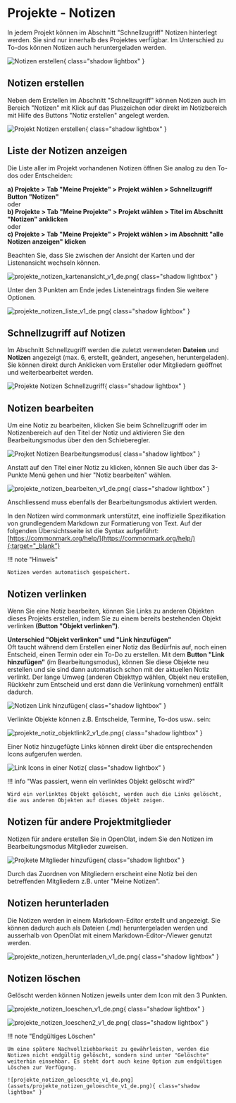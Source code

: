 # Projekte - Notizen

In jedem Projekt können im Abschnitt "Schnellzugriff" Notizen hinterlegt werden. Sie sind nur innerhalb des Projektes verfügbar. Im Unterschied zu To-dos können Notizen auch heruntergeladen werden.

![Notizen erstellen](assets/Notizen_erstellen.jpg){ class="shadow lightbox" }

## Notizen erstellen

Neben dem Erstellen im Abschnitt "Schnellzugriff" können Notizen auch im Bereich "Notizen" mit Klick auf das Pluszeichen oder direkt im Notizbereich mit Hilfe des Buttons "Notiz erstellen" angelegt werden. 

![Projekt Notizen erstellen](assets/Projekte_Notizen_erstellen.jpg){ class="shadow lightbox" }


## Liste der Notizen anzeigen

Die Liste aller im Projekt vorhandenen Notizen öffnen Sie analog zu den To-dos oder Entscheiden: 

**a) Projekte > Tab "Meine Projekte" > Projekt wählen > Schnellzugriff Button "Notizen"**<br>
oder<br>
**b) Projekte > Tab "Meine Projekte" > Projekt wählen > Titel im Abschnitt "Notizen" anklicken**<br>
oder<br>
**c) Projekte > Tab "Meine Projekte" > Projekt wählen > im Abschnitt "alle Notizen anzeigen" klicken**

Beachten Sie, dass Sie zwischen der Ansicht der Karten und der Listenansicht wechseln können.  

![projekte_notizen_kartenansicht_v1_de.png](assets/projekte_notizen_kartenansicht_v1_de.png){ class="shadow lightbox" }

Unter den 3 Punkten am Ende jedes Listeneintrags finden Sie weitere Optionen.

![projekte_notizen_liste_v1_de.png](assets/projekte_notizen_liste_v1_de.png){ class="shadow lightbox" }

## Schnellzugriff auf Notizen

Im Abschnitt Schnellzugriff werden die zuletzt verwendeten **Dateien** und **Notizen** angezeigt (max. 6, erstellt, geändert, angesehen, heruntergeladen). Sie können direkt durch Anklicken vom Ersteller oder Mitgliedern geöffnet und weiterbearbeitet werden.

![Projekte Notizen Schnellzugriff](assets/Notizen_Schnellzugriff.jpg){ class="shadow lightbox" }

## Notizen bearbeiten

Um eine Notiz zu bearbeiten, klicken Sie beim Schnellzugriff oder im Notizenbereich auf den Titel der Notiz und aktivieren Sie den Bearbeitungsmodus über den den Schieberegler. 

![Projket Notizen Bearbeitungsmodus](assets/Notizen_Bearbeitungsmodus.jpg){ class="shadow lightbox" }

Anstatt auf den Titel einer Notiz zu klicken, können Sie auch über das 3-Punkte Menü gehen und hier "Notiz bearbeiten" wählen. 

![projekte_notizen_bearbeiten_v1_de.png](assets/projekte_notizen_bearbeiten_v1_de.png){ class="shadow lightbox" }

Anschliessend muss ebenfalls der Bearbeitungsmodus aktiviert werden. 

In den Notizen wird commonmark unterstützt, eine inoffizielle Spezifikation von grundlegendem Markdown zur Formatierung von Text. Auf der folgenden Übersichtsseite ist die Syntax aufgeführt: [https://commonmark.org/help/](https://commonmark.org/help/){:target="_blank”}

!!! note "Hinweis"

    Notizen werden automatisch gespeichert. 

## Notizen verlinken

Wenn Sie eine Notiz bearbeiten, können Sie Links zu anderen Objekten dieses Projekts erstellen, indem Sie zu einem bereits bestehenden Objekt verlinken **(Button "Objekt verlinken")**.

**Unterschied "Objekt verlinken" und "Link hinzufügen"**<br>
Oft taucht während dem Erstellen einer Notiz das Bedürfnis auf, noch einen Entscheid, einen Termin oder ein To-Do zu erstellen.
Mit dem **Button "Link hinzufügen"** (im Bearbeitungsmodus), können Sie diese Objekte neu erstellen und sie sind dann automatisch schon mit der aktuellen Notiz verlinkt. Der lange Umweg (anderen Objekttyp wählen, Objekt neu erstellen, Rückkehr zum Entscheid und erst dann die Verlinkung vornehmen) entfällt dadurch.


![Notizen Link hinzufügen](assets/Notizen_Link_hinzufuegen.jpg){ class="shadow lightbox" }

Verlinkte Objekte können z.B. Entscheide, Termine, To-dos usw.. sein: 

![projekte_notiz_objektlink2_v1_de.png](assets/projekte_notiz_objektlink2_v1_de.png){ class="shadow lightbox" }

Einer Notiz hinzugefügte Links können direkt über die entsprechenden Icons aufgerufen werden.

![Link Icons in einer Notiz](assets/Notizen_Direktlink1.jpg){ class="shadow lightbox" }


!!! info "Was passiert, wenn ein verlinktes Objekt gelöscht wird?"

    Wird ein verlinktes Objekt gelöscht, werden auch die Links gelöscht, die aus anderen Objekten auf dieses Objekt zeigen.



## Notizen für andere Projektmitglieder

Notizen für andere erstellen Sie in OpenOlat, indem Sie den Notizen im Bearbeitungsmodus Mitglieder zuweisen.

![Projkete Mitglieder hinzufügen](assets/Notizen_Mitglieder.jpg){ class="shadow lightbox" }

Durch das Zuordnen von Mitgliedern  erscheint eine Notiz bei den betreffenden Mitgliedern z.B. unter "Meine Notizen".


## Notizen herunterladen

Die Notizen werden in einem Markdown-Editor erstellt und angezeigt. Sie können dadurch auch als Dateien (.md) heruntergeladen werden und ausserhalb von OpenOlat mit einem Markdown-Editor-/Viewer genutzt werden.

![projekte_notizen_herunterladen_v1_de.png](assets/projekte_notizen_herunterladen_v1_de.png){ class="shadow lightbox" }

## Notizen löschen

Gelöscht werden können Notizen jeweils unter dem Icon mit den 3 Punkten.

![projekte_notizen_loeschen_v1_de.png](assets/projekte_notizen_loeschen_v1_de.png){ class="shadow lightbox" }

![projekte_notizen_loeschen2_v1_de.png](assets/projekte_notizen_loeschen2_v1_de.png){ class="shadow lightbox" }

!!! note "Endgültiges Löschen"

    Um eine spätere Nachvollziehbarkeit zu gewährleisten, werden die Notizen nicht endgültig gelöscht, sondern sind unter "Gelöschte" weiterhin einsehbar. Es steht dort auch keine Option zum endgültigen Löschen zur Verfügung.
    
    ![projekte_notizen_geloeschte_v1_de.png](assets/projekte_notizen_geloeschte_v1_de.png){ class="shadow lightbox" }




